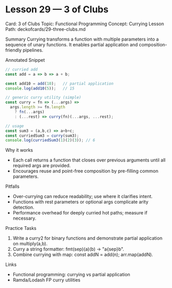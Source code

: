 # Lesson 29 — 3 of Clubs
Card: 3 of Clubs
Topic: Functional Programming
Concept: Currying
Lesson Path: deckofcards/29-three-clubs.md

Summary
Currying transforms a function with multiple parameters into a sequence of unary functions. It enables partial application and composition-friendly pipelines.

Annotated Snippet
```js
// curried add
const add = a => b => a + b;

const add10 = add(10);   // partial application
console.log(add10(5));   // 15

// generic curry utility (simple)
const curry = fn => (...args) =>
  args.length >= fn.length
    ? fn(...args)
    : (...rest) => curry(fn)(...args, ...rest);

// usage
const sum3 = (a,b,c) => a+b+c;
const curriedSum3 = curry(sum3);
console.log(curriedSum3(1)(2)(3)); // 6
```

Why it works
- Each call returns a function that closes over previous arguments until all required args are provided.
- Encourages reuse and point-free composition by pre-filling common parameters.

Pitfalls
- Over-currying can reduce readability; use where it clarifies intent.
- Functions with rest parameters or optional args complicate arity detection.
- Performance overhead for deeply curried hot paths; measure if necessary.

Practice Tasks
1) Write a curry2 for binary functions and demonstrate partial application on multiply(a,b).
2) Curry a string formatter: fmt(sep)(a)(b) → "a{sep}b".
3) Combine currying with map: const addN = add(n); arr.map(addN).

Links
- Functional programming: currying vs partial application
- Ramda/Lodash FP curry utilities